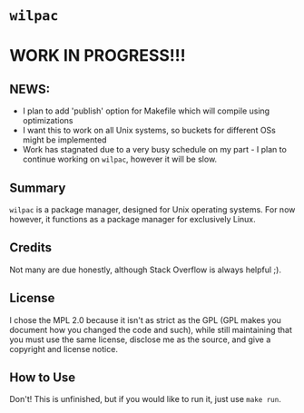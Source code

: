 # `wilpac`

# WORK IN PROGRESS!!!

## NEWS:
- I plan to add 'publish' option for Makefile which will compile using optimizations
- I want this to work on all Unix systems, so buckets for different OSs might be implemented
- Work has stagnated due to a very busy schedule on my part - I plan to continue working on `wilpac`, however it will be slow.

## Summary
`wilpac` is a package manager, designed for Unix operating systems. For now however, it functions as a package manager for exclusively Linux.

## Credits
Not many are due honestly, although Stack Overflow is always helpful ;).

## License
I chose the MPL 2.0 because it isn't as strict as the GPL (GPL makes you document how you changed the code and such), while still maintaining that you must use the same license, disclose me as the source, and give a copyright and license notice.

## How to Use
Don't! This is unfinished, but if you would like to run it, just use `make run`.
